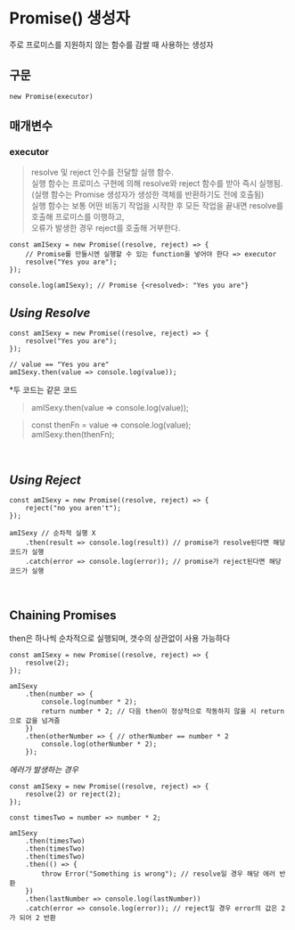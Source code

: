 # Promise() 생성자

주로 프로미스를 지원하지 않는 함수를 감쌀 때 사용하는 생성자

## <b>구문</b>

    new Promise(executor)

## 매개변수

### <b>executor</b><br>

> resolve 및 reject 인수를 전달할 실행 함수.<br>
> 실행 함수는 프로미스 구현에 의해 resolve와 reject 함수를 받아 즉시 실행됨.<br>
> (실행 함수는 Promise 생성자가 생성한 객체를 반환하기도 전에 호출됨)<br>
> 실행 함수는 보통 어떤 비동기 작업을 시작한 후 모든 작업을 끝내면 resolve를 호출해 프로미스를 이행하고,<br>
> 오류가 발생한 경우 reject를 호출해 거부한다.

    const amISexy = new Promise((resolve, reject) => {
        // Promise를 만들시엔 실행할 수 있는 function을 넣어야 한다 => executor
        resolve("Yes you are");
    });

    console.log(amISexy); // Promise {<resolved>: "Yes you are"}

## <b>_Using Resolve_</b>

    const amISexy = new Promise((resolve, reject) => {
        resolve("Yes you are");
    });

    // value == "Yes you are"
    amISexy.then(value => console.log(value));

\*두 코드는 같은 코드

> amISexy.then(value => console.log(value));

> const thenFn = value => console.log(value);<br>
> amISexy.then(thenFn);<br>

<br>

## <b>_Using Reject_</b>

    const amISexy = new Promise((resolve, reject) => {
        reject("no you aren't");
    });

    amISexy // 순차적 실행 X
        .then(result => console.log(result)) // promise가 resolve된다면 해당 코드가 실행
        .catch(error => console.log(error)); // promise가 reject된다면 해당 코드가 실행

<br>

## <b>Chaining Promises</b>

then은 하나씩 순차적으로 실행되며, 갯수의 상관없이 사용 가능하다

    const amISexy = new Promise((resolve, reject) => {
        resolve(2);
    });

    amISexy
        .then(number => {
            console.log(number * 2);
            return number * 2; // 다음 then이 정상적으로 작동하지 않을 시 return으로 값을 넘겨줌
        })
        .then(otherNumber => { // otherNumber == number * 2
            console.log(otherNumber * 2);
        });

_에러가 발생하는 경우_

    const amISexy = new Promise((resolve, reject) => {
        resolve(2) or reject(2);
    });

    const timesTwo = number => number * 2;

    amISexy
        .then(timesTwo)
        .then(timesTwo)
        .then(timesTwo)
        .then(() => {
            throw Error("Something is wrong"); // resolve일 경우 해당 에러 반환
        })
        .then(lastNumber => console.log(lastNumber))
        .catch(error => console.log(error)); // reject일 경우 error의 값은 2가 되어 2 반환
